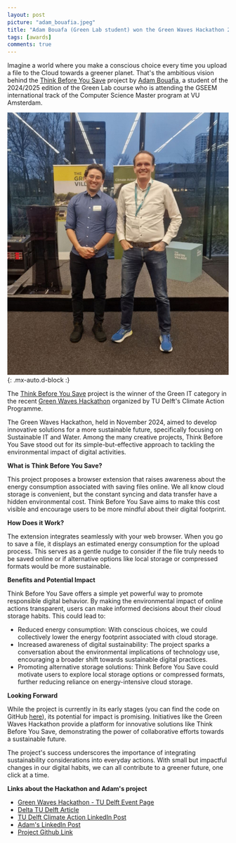 ```yaml
---
layout: post
picture: "adam_bouafia.jpeg"
title: "Adam Bouafa (Green Lab student) won the Green Waves Hackathon 2024 at TUDelft"
tags: [awards]
comments: true
---
```


Imagine a world where you make a conscious choice every time you upload a file to the Cloud towards a greener planet. That's the ambitious vision behind the [Think Before You Save](https://github.com/adam-bouafia/Think-Before-You-Save) project by [Adam Bouafia](https://www.linkedin.com/in/adam-bouafia-b597ab86/), a student of the 2024/2025 edition of the Green Lab course who is attending the GSEEM international track of the Computer Science Master program at VU Amsterdam.

![ADAMBOUAFIAAWARD](/files/posts/adam_bouafia.jpeg){: .mx-auto.d-block :}

The [Think Before You Save](https://github.com/adam-bouafia/Think-Before-You-Save) project is the winner of the Green IT category in the recent [Green Waves Hackathon](https://www.tudelft.nl/climate-action/agenda/green-waves-hackathon-sustainable-it-water) organized by TU Delft's Climate Action Programme.

The Green Waves Hackathon, held in November 2024, aimed to develop innovative solutions for a more sustainable future, specifically focusing on Sustainable IT and Water. Among the many creative projects, Think Before You Save stood out for its simple-but-effective approach to tackling the environmental impact of digital activities.

**What is Think Before You Save?**

This project proposes a browser extension that raises awareness about the energy consumption associated with saving files online. We all know cloud storage is convenient, but the constant syncing and data transfer have a hidden environmental cost. Think Before You Save aims to make this cost visible and encourage users to be more mindful about their digital footprint.

**How Does it Work?**

The extension integrates seamlessly with your web browser. When you go to save a file, it displays an estimated energy consumption for the upload process. This serves as a gentle nudge to consider if the file truly needs to be saved online or if alternative options like local storage or compressed formats would be more sustainable.

**Benefits and Potential Impact**

Think Before You Save offers a simple yet powerful way to promote responsible digital behavior. By making the environmental impact of online actions transparent, users can make informed decisions about their cloud storage habits. This could lead to:
- Reduced energy consumption: With conscious choices, we could collectively lower the energy footprint associated with cloud storage.
- Increased awareness of digital sustainability: The project sparks a conversation about the environmental implications of technology use, encouraging a broader shift towards sustainable digital practices.
- Promoting alternative storage solutions: Think Before You Save could motivate users to explore local storage options or compressed formats, further reducing reliance on energy-intensive cloud storage.

**Looking Forward**

While the project is currently in its early stages (you can find the code on GitHub [here](https://github.com/adam-bouafia/Think-Before-You-Save)), its potential for impact is promising. Initiatives like the Green Waves Hackathon provide a platform for innovative solutions like Think Before You Save, demonstrating the power of collaborative efforts towards a sustainable future.

The project's success underscores the importance of integrating sustainability considerations into everyday actions. With small but impactful changes in our digital habits, we can all contribute to a greener future, one click at a time.

**Links about the Hackathon and Adam's project**
- [Green Waves Hackathon - TU Delft Event Page](https://www.tudelft.nl/climate-action/agenda/green-waves-hackathon-sustainable-it-water)
- [Delta TU Delft Article](https://delta.tudelft.nl/article/green-waves-hackathon-bekroont-apps-voor-betere-wereld)
- [TU Delft Climate Action LinkedIn Post](https://www.linkedin.com/posts/tu-delft-climate-action-programme_green-wave-hackathon-winners-last-week-activity-7267930243665965059-sF2X/?utm_source=share&utm_medium=member_desktop)
- [Adam's LinkedIn Post](https://www.linkedin.com/posts/adam-bouafia-b597ab86_greenit-sustainability-hackathon-activity-7265872941429510144-9Zi9?utm_source=share&utm_medium=member_desktop)
- [Project Github Link](https://github.com/adam-bouafia/Think-Before-You-Save)